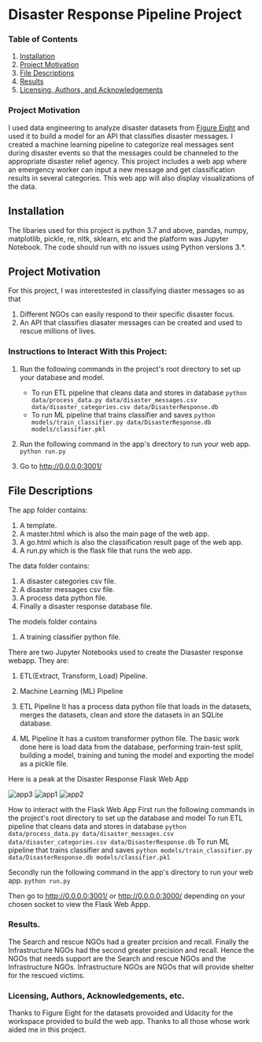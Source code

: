 # Disaster Response Pipeline Project

### Table of Contents

1. [Installation](#installation)
2. [Project Motivation](#motivation)
3. [File Descriptions](#files)
4. [Results](#results)
5. [Licensing, Authors, and Acknowledgements](#licensing)
 
### Project Motivation
I used data engineering to analyze disaster datasets from [Figure Eight](https://appen.com/) and used it to build a model for an API that classifies disaster messages. I created a machine learning pipeline to categorize real messages sent during disaster events so that the messages could be channeled to the appropriate disaster relief agency. This project includes a web app where an emergency worker can input a new message and get classification results in several categories. This web app will also display visualizations of the data.

## Installation <a name="installation"></a>

The libaries used for this project is python 3.7 and above, pandas, numpy, matplotlib, pickle, re, nltk, sklearn, etc and the platform was Jupyter Notebook.  The code should run with no issues using Python versions 3.*.

## Project Motivation<a name="motivation"></a>

For this project, I was interestested in classifying diaster messages so as that
1. Different NGOs can easily respond to their specific disaster focus.
2. An API that classifies diasater messages can be created and used to rescue millions of lives.


### Instructions to Interact With this Project:
1. Run the following commands in the project's root directory to set up your database and model.

    - To run ETL pipeline that cleans data and stores in database
        `python data/process_data.py data/disaster_messages.csv data/disaster_categories.csv data/DisasterResponse.db`
    - To run ML pipeline that trains classifier and saves
        `python models/train_classifier.py data/DisasterResponse.db models/classifier.pkl`

2. Run the following command in the app's directory to run your web app.
    `python run.py`

3. Go to http://0.0.0.0:3001/


## File Descriptions <a name="files"></a>
The app folder contains:
1. A template.
2. A master.html which is also the main page of the web app.
3. A go.html which is also the classification result page of the web app.
4. A run.py which is the flask file that runs the web app.

The data folder contains:
1. A disaster categories csv file.
2. A disaster messages csv file.
3. A process data python file.
4. Finally a disaster response database file.

The models folder contains
1. A training classifier python file.

There are two Jupyter Notebooks used to create the Diasaster response webapp. They are:
1. ETL(Extract, Transform, Load) Pipeline.
2. Machine Learning (ML) Pipeline

1. ETL Pipeline
It has a process data python file that loads in the datasets, merges the datasets, clean and store the datasets in an SQLite database.

2. ML Pipeline
It has a custom transformer python file. The basic work done here is load data from the database,
performing train-test split, building a model, training and tuning the model and exporting the model as a pickle file.

Here is a peak at the Disaster Response Flask Web App

![app3](https://user-images.githubusercontent.com/54407746/98725077-9826b800-238c-11eb-828f-864dce8cbd9b.JPG)
![app1](https://user-images.githubusercontent.com/54407746/98724735-159df880-238c-11eb-8338-bc4b4e0b1c39.JPG)
![app2](https://user-images.githubusercontent.com/54407746/98724932-5bf35780-238c-11eb-8a93-ebb09ab2d510.JPG)


How to interact with the Flask Web App
First run the following commands in the project's root directory to set up the database and model
To run ETL pipeline that cleans data and stores in database
`python data/process_data.py data/disaster_messages.csv data/disaster_categories.csv data/DisasterResponse.db`
To run ML pipeline that trains classifier and saves
`python models/train_classifier.py data/DisasterResponse.db models/classifier.pkl`

Secondly run the following command in the app's directory to run your web app.
`python run.py`

Then go to http://0.0.0.0:3001/ or http://0.0.0.0:3000/  depending on your chosen socket to view the Flask Web Appp.

### Results.
The Search and rescue NGOs had a greater prcision and recall. Finally the Infrastructure NGOs had the second greater 
precision and recall.
Hence the NGOs that needs support are the Search and rescue NGOs and the Infrastructure NGOs. Infrastructure NGOs are NGOs that will provide shelter for the rescued victims.

### Licensing, Authors, Acknowledgements, etc.
Thanks to Figure Eight for the datasets provoided and Udacity for the workspace provided to build the web app.
Thanks to all those whose work aided me in this project.
